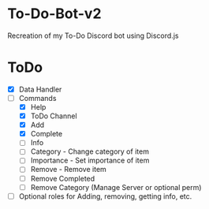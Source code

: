# To-Do-Bot-v2
Recreation of my To-Do Discord bot using Discord.js

# ToDo

- [x] Data Handler
- [ ] Commands
  - [x] Help
  - [x] ToDo Channel
  - [x] Add
  - [x] Complete
  - [ ] Info
  - [ ] Category - Change category of item
  - [ ] Importance - Set importance of item
  - [ ] Remove - Remove item
  - [ ] Remove Completed
  - [ ] Remove Category (Manage Server or optional perm)
- [ ] Optional roles for Adding, removing, getting info, etc.